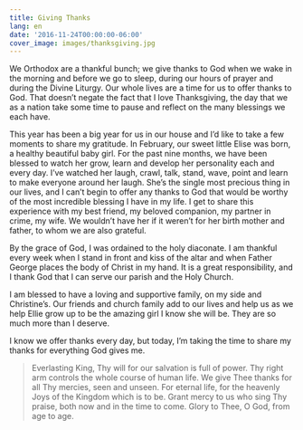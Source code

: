 ```yaml
---
title: Giving Thanks
lang: en
date: '2016-11-24T00:00:00-06:00'
cover_image: images/thanksgiving.jpg
---
```

We Orthodox are a thankful bunch; we give thanks to God when we wake in the morning and before we go to sleep, during our hours of prayer and during the Divine Liturgy. Our whole lives are a time for us to offer thanks to God. That doesn’t negate the fact that I love Thanksgiving, the day that we as a nation take some time to pause and reflect on the many blessings we each have.

This year has been a big year for us in our house and I’d like to take a few moments to share my gratitude. In February, our sweet little Elise was born, a healthy beautiful baby girl. For the past nine months, we have been blessed to watch her grow, learn and develop her personality each and every day. I’ve watched her laugh, crawl, talk, stand, wave, point and learn to make everyone around her laugh. She’s the single most precious thing in our lives, and I can’t begin to offer any thanks to God that would be worthy of the most incredible blessing I have in my life. I get to share this experience with my best friend, my beloved companion, my partner in crime, my wife. We wouldn’t have her if it weren’t for her birth mother and father, to whom we are also grateful.

By the grace of God, I was ordained to the holy diaconate. I am thankful every week when I stand in front and kiss of the altar and when Father George places the body of Christ in my hand. It is a great responsibility, and I thank God that I can serve our parish and the Holy Church.

I am blessed to have a loving and supportive family, on my side and Christine’s. Our friends and church family add to our lives and help us as we help Ellie grow up to be the amazing girl I know she will be. They are so much more than I deserve.

I know we offer thanks every day, but today, I’m taking the time to share my thanks for everything God gives me.

> Everlasting King, Thy will for our salvation is full of power. Thy right arm controls the whole course of human life. We give Thee thanks for all Thy mercies, seen and unseen. For eternal life, for the heavenly Joys of the Kingdom which is to be. Grant mercy to us who sing Thy praise, both now and in the time to come. Glory to Thee, O God, from age to age.
